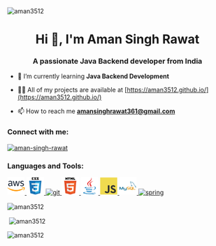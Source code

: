 <img align="center" src="https://cdn.shrm.org/image/upload/c_crop%2Ch_1080%2Cw_1919%2Cx_0%2Cy_0/c_fit%2Cf_auto%2Cq_auto%2Cw_767/v1/Organizational%20and%20Employee%20Development/2020-YIR-06-OrgEmp-Development-BG_ja1cwj?databtoa=eyIxNng5Ijp7IngiOjAsInkiOjAsIngyIjoxOTE5LCJ5MiI6MTA4MCwidyI6MTkxOSwiaCI6MTA4MH19" alt="aman3512" />

<h1 align="center">Hi 👋, I'm Aman Singh Rawat</h1>
<h3 align="center">A passionate Java Backend developer from India</h3>


- 🌱 I’m currently learning **Java Backend Development**

- 👨‍💻 All of my projects are available at [https://aman3512.github.io/](https://aman3512.github.io/)

- 📫 How to reach me **amansinghrawat361@gmail.com**

<h3 align="left">Connect with me:</h3>
<p align="left">
<a href="https://linkedin.com/in/aman-singh-rawat" target="blank"><img align="center" src="https://raw.githubusercontent.com/rahuldkjain/github-profile-readme-generator/master/src/images/icons/Social/linked-in-alt.svg" alt="aman-singh-rawat" height="30" width="40" /></a>
</p>

<h3 align="left">Languages and Tools:</h3>
<p align="left"> <a href="https://aws.amazon.com" target="_blank" rel="noreferrer"> <img src="https://raw.githubusercontent.com/devicons/devicon/master/icons/amazonwebservices/amazonwebservices-original-wordmark.svg" alt="aws" width="40" height="40"/> </a> <a href="https://www.w3schools.com/css/" target="_blank" rel="noreferrer"> <img src="https://raw.githubusercontent.com/devicons/devicon/master/icons/css3/css3-original-wordmark.svg" alt="css3" width="40" height="40"/> </a> <a href="https://git-scm.com/" target="_blank" rel="noreferrer"> <img src="https://www.vectorlogo.zone/logos/git-scm/git-scm-icon.svg" alt="git" width="40" height="40"/> </a> <a href="https://www.w3.org/html/" target="_blank" rel="noreferrer"> <img src="https://raw.githubusercontent.com/devicons/devicon/master/icons/html5/html5-original-wordmark.svg" alt="html5" width="40" height="40"/> </a> <a href="https://www.java.com" target="_blank" rel="noreferrer"> <img src="https://raw.githubusercontent.com/devicons/devicon/master/icons/java/java-original.svg" alt="java" width="40" height="40"/> </a> <a href="https://developer.mozilla.org/en-US/docs/Web/JavaScript" target="_blank" rel="noreferrer"> <img src="https://raw.githubusercontent.com/devicons/devicon/master/icons/javascript/javascript-original.svg" alt="javascript" width="40" height="40"/> </a> <a href="https://www.mysql.com/" target="_blank" rel="noreferrer"> <img src="https://raw.githubusercontent.com/devicons/devicon/master/icons/mysql/mysql-original-wordmark.svg" alt="mysql" width="40" height="40"/> </a> <a href="https://spring.io/" target="_blank" rel="noreferrer"> <img src="https://www.vectorlogo.zone/logos/springio/springio-icon.svg" alt="spring" width="40" height="40"/> </a> </p>

<p><img align="center" src="https://github-readme-stats.vercel.app/api/top-langs?username=aman3512&show_icons=true&locale=en&layout=compact" alt="aman3512" /></p>

<p>&nbsp;<img align="center" src="https://github-readme-stats.vercel.app/api?username=aman3512&show_icons=true&locale=en" alt="aman3512" /></p>

<p><img align="center" src="https://github-readme-streak-stats.herokuapp.com/?user=aman3512&" alt="aman3512" /></p>
